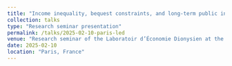 ```yaml
---
title: "Income inequality, bequest constraints, and long-term public investment"
collection: talks
type: "Research seminar presentation"
permalink: /talks/2025-02-10-paris-led
venue: "Research seminar of the Laboratoir d’Économie Dionysien at the University Paris 8"
date: 2025-02-10
location: "Paris, France"
---
```

